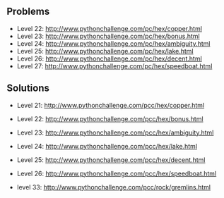 



Problems
--------

- Level 22: http://www.pythonchallenge.com/pc/hex/copper.html
- Level 23: http://www.pythonchallenge.com/pc/hex/bonus.html
- Level 24: http://www.pythonchallenge.com/pc/hex/ambiguity.html
- Level 25: http://www.pythonchallenge.com/pc/hex/lake.html
- Level 26: http://www.pythonchallenge.com/pc/hex/decent.html
- Level 27: http://www.pythonchallenge.com/pc/hex/speedboat.html



Solutions
---------

- Level 21: http://www.pythonchallenge.com/pcc/hex/copper.html
- Level 22: http://www.pythonchallenge.com/pcc/hex/bonus.html
- Level 23: http://www.pythonchallenge.com/pcc/hex/ambiguity.html
- Level 24: http://www.pythonchallenge.com/pcc/hex/lake.html
- Level 25: http://www.pythonchallenge.com/pcc/hex/decent.html
- Level 26: http://www.pythonchallenge.com/pcc/hex/speedboat.html

- level 33: http://www.pythonchallenge.com/pcc/rock/gremlins.html